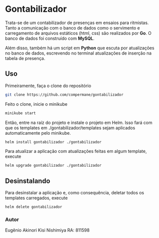 # Gontabilizador
Trata-se de um contabilizador de presenças em ensaios para ritmistas. Tanto a comunicação com o banco de dados como o servimento e carregamento de arquivos estáticos (html, css) são realizados por **Go**. O banco de dados foi construído com **MySQL**.

Além disso, também há um script em **Python** que escuta por atualizações no banco de dados, escrevendo no terminal atualizações de inserção na tabela de presença.

## Uso
Primeiramente, faça o clone do repositório
```bash
git clone https://github.com/compermane/gontabilizador
```

Feito o clone, inicie o minikube
```bash
minikube start
```

Então, entre na raíz do projeto e instale o projeto em Helm. Isso fará com que os templates em ./gontabilizador/templates sejam aplicados automaticamente pelo minikube.
```bash
helm install gontabilizador ./gontabilizador
```

Para atualizar a aplicação com atualizações feitas em algum template, execute
```bash
helm upgrade gontabilizador ./gontabilizador
```

## Desinstalando
Para desinstalar a aplicação e, como consequência, deletar todos os templates carregados, execute

```bash
helm delete gontabilizador
```

### Autor
Eugênio Akinori Kisi Nishimiya RA: 811598
